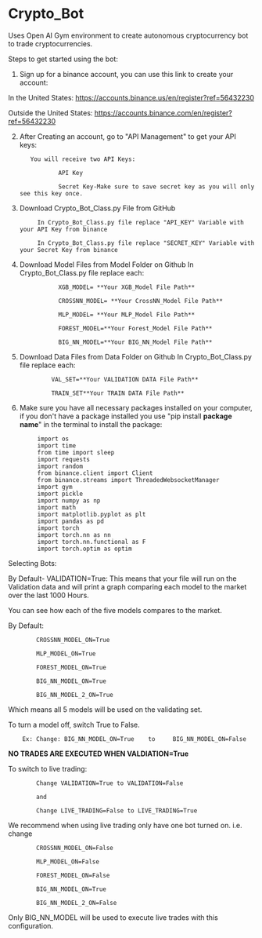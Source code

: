 # Crypto_Bot

Uses Open AI Gym environment to create autonomous cryptocurrency bot to trade cryptocurrencies.

Steps to get started using the bot:

1) Sign up for a binance account, you can use this link to create your account:

In the United States:
https://accounts.binance.us/en/register?ref=56432230
            
Outside the United States:
https://accounts.binance.com/en/register?ref=56432230

2) After Creating an account, go to "API Management" to get your API keys:
          
          You will receive two API Keys:
          
                  API Key
                  
                  Secret Key-Make sure to save secret key as you will only see this key once.
                  
                  
3) Download Crypto_Bot_Class.py File from GitHub

            In Crypto_Bot_Class.py file replace "API_KEY" Variable with your API Key from binance
            
            In Crypto_Bot_Class.py file replace "SECRET_KEY" Variable with your Secret Key from binance
            

4) Download Model Files from Model Folder on Github
            In Crypto_Bot_Class.py file replace each:
            
                  XGB_MODEL= **Your XGB_Model File Path**
                  
                  CROSSNN_MODEL= **Your CrossNN_Model File Path**
                  
                  MLP_MODEL= **Your MLP_Model File Path**
                  
                  FOREST_MODEL=**Your Forest_Model File Path**
                  
                  BIG_NN_MODEL=**Your BIG_NN_Model File Path**
                  

5) Download Data Files from Data Folder on Github
            In Crypto_Bot_Class.py file replace each:
            
                VAL_SET=**Your VALIDATION DATA File Path**
                
                TRAIN_SET**Your TRAIN DATA File Path**
                

6) Make sure you have all necessary packages installed on your computer, if you don't have a package installed you use "pip install **package name**" in the terminal to install the package:

            import os
            import time
            from time import sleep
            import requests
            import random
            from binance.client import Client
            from binance.streams import ThreadedWebsocketManager
            import gym
            import pickle
            import numpy as np
            import math
            import matplotlib.pyplot as plt
            import pandas as pd
            import torch
            import torch.nn as nn
            import torch.nn.functional as F            
            import torch.optim as optim
            

Selecting Bots:

By Default- VALIDATION=True: This means that your file will run on the Validation data and will print a graph comparing each model to the market over the last 1000 Hours.

You can see how each of the five models compares to the market.

By Default:

            CROSSNN_MODEL_ON=True

            MLP_MODEL_ON=True

            FOREST_MODEL_ON=True

            BIG_NN_MODEL_ON=True

            BIG_NN_MODEL_2_ON=True

Which means all 5 models will be used on the validating set.

To turn a model off, switch True to False.

        Ex: Change: BIG_NN_MODEL_ON=True    to     BIG_NN_MODEL_ON=False

**NO TRADES ARE EXECUTED WHEN VALDIATION=True**

To switch to live trading:

            Change VALIDATION=True to VALIDATION=False

            and

            Change LIVE_TRADING=False to LIVE_TRADING=True

We recommend when using live trading only have one bot turned on. i.e. change

            CROSSNN_MODEL_ON=False

            MLP_MODEL_ON=False

            FOREST_MODEL_ON=False

            BIG_NN_MODEL_ON=True

            BIG_NN_MODEL_2_ON=False


Only BIG_NN_MODEL will be used to execute live trades with this configuration.



